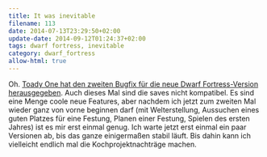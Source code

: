 ```yaml
---
title: It was inevitable
filename: 113
date: 2014-07-13T23:29:50+02:00
update-date: 2014-09-12T01:24:37+02:00
tags: dwarf fortress, inevitable
category: dwarf_fortress
allow-html: true
---
```


<p>Oh. <a href="http://www.bay12games.com/dwarves/">Toady One hat den zweiten Bugfix für die neue Dwarf Fortress-Version herausgegeben</a>. Auch dieses Mal sind die saves nicht kompatibel. Es sind eine Menge coole neue Features, aber nachdem ich jetzt zum zweiten Mal wieder ganz von vorne beginnen darf (mit Welterstellung, Aussuchen eines guten Platzes für eine Festung, Planen einer Festung, Spielen des ersten Jahres) ist es mir erst einmal genug. Ich warte jetzt erst einmal ein paar Versionen ab, bis das ganze einigermaßen stabil läuft. Bis dahin kann ich vielleicht endlich mal die Kochprojektnachträge machen.</p>


